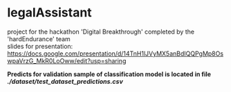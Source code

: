 # legalAssistant
project for the hackathon 'Digital Breakthrough' completed by the 'hardEndurance' team
<br>slides for presentation: https://docs.google.com/presentation/d/14TnH1lJVyMX5anBdIQQPgMp8OswpaVrzG_MkR0LoOww/edit?usp=sharing</br>

<b>
 Predicts for validation sample of classification model is located in file <i>./dataset/test_dataset_predictions.csv</i>
</b>
